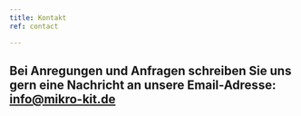 ```yaml
---
title: Kontakt
ref: contact

---
```


## Bei Anregungen und Anfragen schreiben Sie uns gern eine Nachricht an unsere Email-Adresse: <info@mikro-kit.de>
